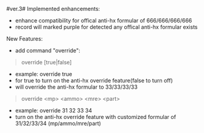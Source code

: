 #ver.3#
Implemented enhancements:
*	enhance compatibility for offical anti-hx formular of 666/666/666/666
*	record will marked purple for detected any offical anti-hx formular exists

New Features:
*	add command "override":

> override [true|false]	
* example: override true			
* for true to turn on the anti-hx override feature(false to turn off)
* will override the anti-hx formular to 33/33/33/33

> override \<mp\> \<ammo\> \<mre\> \<part\>
* example: override 31 32 33 34
* turn on the anti-hx override feature with customized formular of 31/32/33/34 (mp/ammo/mre/part)
